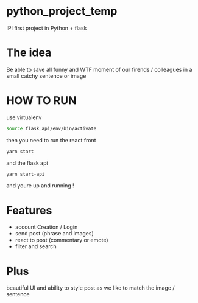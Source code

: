 # python_project_temp
IPI first project in Python + flask


# The idea
Be able to save all funny and WTF moment of our firends / colleagues in a small catchy sentence or image


# HOW TO RUN

use virtualenv
```bash
source flask_api/env/bin/activate
```
then you need to run the react front
```bash
yarn start
```

and the flask api
```bash
yarn start-api
```

and youre up and running !

# Features
- account Creation / Login
- send post (phrase and images)
- react to post (commentary or emote)
- filter and search

# Plus
beautiful UI and ability to style post as we like to match the image / sentence